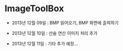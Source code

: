 ImageToolBox
============
- 2013년 12월 09일 : BMP 읽어오기, BMP 화면에 출력하기

- 2013년 12월 10일 : 산술 연산 이미지 처리 추가

- 2013년 12월 11일 : 기타 추가 예정...
